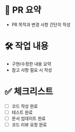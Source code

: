 # 📌 PR 요약
- PR 목적과 변경 사항 간단히 작성

# 🛠 작업 내용
- 구현/수정한 내용 요약
- 참고 사항 필요 시 작성

# ✅ 체크리스트
- [ ] 코드 작성 완료
- [ ] 테스트 완료
- [ ] 문서 업데이트 완료
- [ ] 코드 리뷰 요청 완료